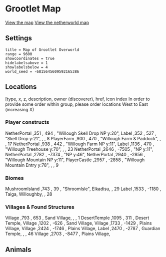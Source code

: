 # Grootlet Map #

[View the map][grootletmap]
[View the netherworld map][grootletnethermap]

## Settings ##

```
title = Map of Grootlet Overworld
range = 9600
showcoordinates = true
hidelabelsabove = 1
showlabelsbelow = 4
world_seed = -6815645609592165386
```

## Locations ##
[type, x, z, description, owner (discoverer), href, icon index
In order to provide some order within group, please order locations West to East (increasing X)

### Player constructs ###
NetherPortal    ,351   , 494   , "Willough Skell Drop NP y:20", 
Label           ,352   , 527   , "Skell Drop y:21", , , 8
PlayerFarm      ,900   , 470   , "Willough Farm & Paddock", , , 17
NetherPortal    ,938   , 442   , "Willough Farm NP y:11",
Label           ,1136  , 470   , "Willough Treehouse y:70", , , 23
NetherPortal    ,2646  , -7505 , "NP y:11",
NetherPortal    ,2782  , -7374 , "NP y:46",
NetherPortal    ,2940  , -2856 , "Willough Mountain NP y:11", 
PlayerCastle    ,2957  , -2858 , "Willough Mountain Entry y:78", , , 9



### Biomes ###
MushroomIsland  ,743   , 39    , "ShroomIsle", Elkadisu, , 29
Label           ,1533  , -1180 , Taiga, Willoughby, , 28


### Villages & Found Structures ###
Village         ,793   , 653   , Sand Village, , , 1
DesertTemple    ,1095  , 311   , Desert Temple, 
Village         ,1202  , -626  , Sand Village, 
Village         ,1733  , -1429 , Plains Village, 
Village         ,2424  , -1746 , Plains Village, 
Label           ,2470  , -2787 , Guardian Temple, , , 46
Village         ,2703  , -8477 , Plains Village, 


## Animals ###



[grootletmap]: <http://mlippert.github.io/MCWorldMaps/minecraft-map/index.html?src=https%3A%2F%2Fraw.githubusercontent.com%2Fmlippert%2FMCWorldMaps%2Fgh-pages%2Fworlds%2Fgrootlet%2Foverworld-locations.md&oceansrc=..%2Fworlds%2Fgrootlet%2Focean_mask.png> "Grootlet Minecraft Explorer's Map"
[grootletnethermap]: <http://mlippert.github.io/MCWorldMaps/minecraft-map/index.html?src=https%3A%2F%2Fraw.githubusercontent.com%2Fmlippert%2FMCWorldMaps%2Fgh-pages%2Fworlds%2Fgrootlet%2Fnetherworld-locations.md> "Groot Netherworld Minecraft Explorer's Map"
